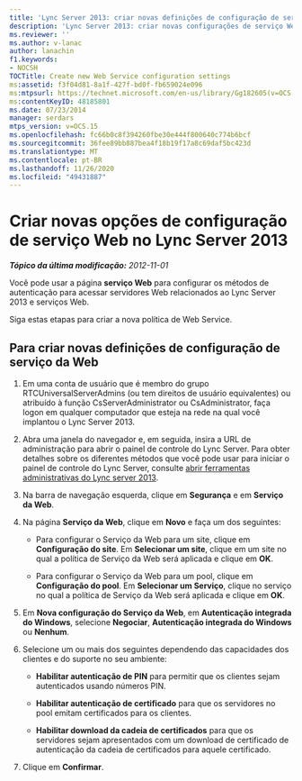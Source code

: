 ```yaml
---
title: 'Lync Server 2013: criar novas definições de configuração de serviço Web'
description: 'Lync Server 2013: criar novas configurações de serviço Web.'
ms.reviewer: ''
ms.author: v-lanac
author: lanachin
f1.keywords:
- NOCSH
TOCTitle: Create new Web Service configuration settings
ms:assetid: f3f04d81-8a1f-427f-bd0f-fb659024e096
ms:mtpsurl: https://technet.microsoft.com/en-us/library/Gg182605(v=OCS.15)
ms:contentKeyID: 48185801
ms.date: 07/23/2014
manager: serdars
mtps_version: v=OCS.15
ms.openlocfilehash: fc66b0c8f394260fbe30e444f800640c774b6bcf
ms.sourcegitcommit: 36fee89bb887bea4f18b19f17a8c69daf5bc423d
ms.translationtype: MT
ms.contentlocale: pt-BR
ms.lasthandoff: 11/26/2020
ms.locfileid: "49431887"
---
```

# <a name="create-new-web-service-configuration-settings-in-lync-server-2013"></a>Criar novas opções de configuração de serviço Web no Lync Server 2013

<div data-xmlns="http://www.w3.org/1999/xhtml">

<div class="topic" data-xmlns="http://www.w3.org/1999/xhtml" data-msxsl="urn:schemas-microsoft-com:xslt" data-cs="https://msdn.microsoft.com/">

<div data-asp="https://msdn2.microsoft.com/asp">



</div>

<div id="mainSection">

<div id="mainBody">

<span> </span>

_**Tópico da última modificação:** 2012-11-01_

Você pode usar a página **serviço Web** para configurar os métodos de autenticação para acessar servidores Web relacionados ao Lync Server 2013 e serviços Web.

Siga estas etapas para criar a nova política de Web Service.

<div>

## <a name="to-create-new-web-service-configuration-settings"></a>Para criar novas definições de configuração de serviço da Web

1.  Em uma conta de usuário que é membro do grupo RTCUniversalServerAdmins (ou tem direitos de usuário equivalentes) ou atribuído à função CsServerAdministrator ou CsAdministrator, faça logon em qualquer computador que esteja na rede na qual você implantou o Lync Server 2013.

2.  Abra uma janela do navegador e, em seguida, insira a URL de administração para abrir o painel de controle do Lync Server. Para obter detalhes sobre os diferentes métodos que você pode usar para iniciar o painel de controle do Lync Server, consulte [abrir ferramentas administrativas do Lync server 2013](lync-server-2013-open-lync-server-administrative-tools.md).

3.  Na barra de navegação esquerda, clique em **Segurança** e em **Serviço da Web**.

4.  Na página **Serviço da Web**, clique em **Novo** e faça um dos seguintes:
    
      - Para configurar o Serviço da Web para um site, clique em **Configuração do site**. Em **Selecionar um site**, clique em um site no qual a política de Serviço da Web será aplicada e clique em **OK**.
    
      - Para configurar o Serviço da Web para um pool, clique em **Configuração do pool**. Em **Selecionar um Serviço**, clique no serviço no qual a política de Serviço da Web será aplicada e clique em **OK**.

5.  Em **Nova configuração do Serviço da Web**, em **Autenticação integrada do Windows**, selecione **Negociar**, **Autenticação integrada do Windows** ou **Nenhum**.

6.  Selecione um ou mais dos seguintes dependendo das capacidades dos clientes e do suporte no seu ambiente:
    
      - **Habilitar autenticação de PIN** para permitir que os clientes sejam autenticados usando números PIN.
    
      - **Habilitar autenticação de certificado** para que os servidores no pool emitam certificados para os clientes.
    
      - **Habilitar download da cadeia de certificados** para que os servidores sejam apresentados com um download de certificado de autenticação da cadeia de certificados para aquele certificado.

7.  Clique em **Confirmar**.

</div>

</div>

<span> </span>

</div>

</div>

</div>

